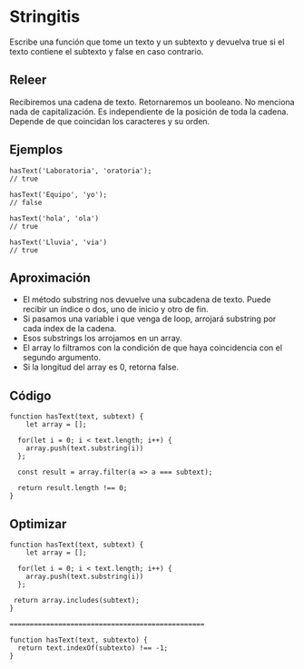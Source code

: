 # Stringitis

Escribe una función que tome un texto y un subtexto y devuelva true si el texto contiene el subtexto y false en caso contrario.

## Releer

Recibiremos una cadena de texto.
Retornaremos un booleano.
No menciona nada de capitalización.
Es independiente de la posición de toda la cadena.
Depende de que coincidan los caracteres y su orden.

## Ejemplos

```
hasText('Laboratoria', 'oratoria');
// true

hasText('Equipo', 'yo');
// false

hasText('hola', 'ola')
// true

hasText('Lluvia', 'via')
// true
```

## Aproximación

- El método substring nos devuelve una subcadena de texto. Puede recibir un índice o dos, uno de inicio y otro de fin.
- Si pasamos una variable i que venga de loop, arrojará substring por cada index de la cadena.
- Esos substrings los arrojamos en un array.
- El array lo filtramos con la condición de que haya coincidencia con el segundo argumento.
- Si la longitud del array es 0, retorna false.

## Código

```
function hasText(text, subtext) {
	let array = [];
  
  for(let i = 0; i < text.length; i++) {
  	array.push(text.substring(i))
  };
  
  const result = array.filter(a => a === subtext);
  
  return result.length !== 0;
}
```
## Optimizar

```
function hasText(text, subtext) {
	let array = [];
  
  for(let i = 0; i < text.length; i++) {
  	array.push(text.substring(i))
  };
  
 return array.includes(subtext);
}

================================================

function hasText(text, subtexto) {
  return text.indexOf(subtexto) !== -1;
}


```
